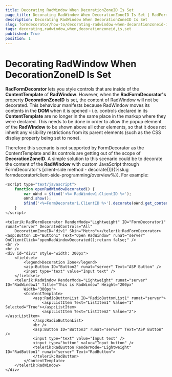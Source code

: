 ```yaml
---
title: Decorating RadWindow When DecorationZoneID Is Set
page_title: Decorating RadWindow When DecorationZoneID Is Set | RadFormDecorator for ASP.NET AJAX Documentation
description: Decorating RadWindow When DecorationZoneID Is Set
slug: formdecorator/how-to/decorating-radwindow-when-decorationzoneid-is-set
tags: decorating,radwindow,when,decorationzoneid,is,set
published: True
position: 1
---
```


# Decorating RadWindow When DecorationZoneID Is Set

**RadFormDecorator** lets you style controls that are inside of the **ContentTemplate** of **RadWindow**. However, when the **RadFormDecorator's** property **DecorationZoneID** is set, the content of RadWindow will not be decorated. This behaviour manifests because RadWindow moves its contents in the **DOM** when it is opened - i.e. controls declared in its **ContentTemplate** are no longer in the same place in the markup where they were declared. This needs to be done in order to allow the popup element of the **RadWindow** to be shown above all other elements, so that it does not inherit any visibility restrictions from its parent elements (such as the CSS display property being set to none).

Therefore this scenario is not supported by FormDecorator as the ContentTemplate and its controls are getting out of the scope of **DecorationZoneID**. A simple solution to this scenario could be to decorate the content of the **RadWindow** with custom JavaScript through FormDecorator's [client-side method - decorate()]({%slug formdecorator/client-side-programming/overview%}). For example:

````JavaScript
<script type="text/javascript">
	function openRadWindowDecorated() {
		var oWnd = $find('<%= RadWindow1.ClientID %>');
		oWnd.show();
		$find('<%=FormDecorator1.ClientID %>').decorate(oWnd.get_contentElement());
	}
</script>
````

````ASP.NET
<telerik:RadFormDecorator RenderMode="Lightweight" ID="FormDecorator1" runat="server" DecoratedControls="All"
	DecorationZoneID="div1" Skin="Metro"></telerik:RadFormDecorator>
<asp:Button ID="Button1" Text="Open RadWindow" runat="server" OnClientClick="openRadWindowDecorated();return false;" />
<br />
<br />
<div id="div1" style="width: 300px">
	<fieldset>
		<legend>Decoration Zone</legend>
		<asp:Button ID="Button2" runat="server" Text="ASP Button" />
		<input type="text" value="Input text" />
	</fieldset>
	<telerik:RadWindow RenderMode="Lightweight" runat="server" ID="RadWindow1" Title="This is RadWindow" Height="200px"
		Width="300px">
		<ContentTemplate>
			<asp:RadioButtonList ID="RadioButtonList1" runat="server">
				<asp:ListItem Text="ListItem1" Value="1" Selected="True"></asp:ListItem>
				<asp:ListItem Text="ListItem2" Value="2"></asp:ListItem>
			</asp:RadioButtonList>
			<br />
			<asp:Button ID="Button3" runat="server" Text="ASP Button" />
			<input type="text" value="Input text" />
			<input type="button" value="Input button" />
			<telerik:RadButton RenderMode="Lightweight" ID="RadButton1" runat="server" Text="RadButton">
			</telerik:RadButton>
		</ContentTemplate>
	</telerik:RadWindow>
</div>
````


